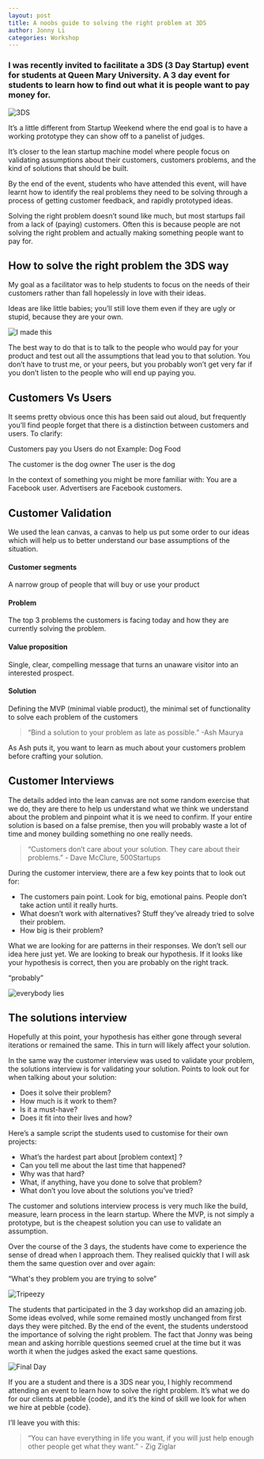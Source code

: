 ```yaml
---
layout: post
title: A noobs guide to solving the right problem at 3DS
author: Jonny Li
categories: Workshop
---
```


### I was recently invited to facilitate a 3DS (3 Day Startup) event for students at Queen Mary University. A 3 day event for students to learn how to find out what it is people want to pay money for. 

![3DS](/img/posts/2015-07-17-solving-the-right-problem/3ds.jpg)

It’s a little different from Startup Weekend where the end goal is to have a working prototype they can show off to a panelist of judges. 

It’s closer to the lean startup machine model where people focus on validating assumptions about their customers, customers problems, and the kind of solutions that should be built. 

By the end of the event, students who have attended this event, will have learnt how to identify the real problems they need to be solving through a process of getting customer feedback, and rapidly prototyped ideas.

Solving the right problem doesn’t sound like much, but most startups fail from a lack of (paying) customers. Often this is because people are not solving the right problem and actually making something people want to pay for.

## How to solve the right problem the 3DS way
My goal as a facilitator was to help students to focus on the needs of their customers rather than fall hopelessly in love with their ideas.

Ideas are like little babies; you’ll still love them even if they are ugly or stupid, because they are your own.

![I made this](/img/posts/2015-07-17-solving-the-right-problem/i-made-this.jpg)

The best way to do that is to talk to the people who would pay for your product and test out all the assumptions that lead you to that solution. You don’t have to trust me, or your peers, but you probably won’t get very far if you don’t listen to the people who will end up paying you.

## Customers Vs Users
It seems pretty obvious once this has been said out aloud, but frequently you’ll find people forget that there is a distinction between customers and users. To clarify:

Customers pay you
Users do not
Example: Dog Food

The customer is the dog owner
The user is the dog

In the context of something you might be more familiar with: 
You are a Facebook user. 
Advertisers are Facebook customers.

## Customer Validation
We used the lean canvas, a canvas to help us put some order to our ideas which will help us to better understand our base assumptions of the situation. 

#### Customer segments
A narrow group of people that will buy or use your product

#### Problem
The top 3 problems the customers is facing today and how they are currently solving the problem.

#### Value proposition
Single, clear, compelling message that turns an unaware visitor into an interested prospect.

#### Solution
Defining the MVP (minimal viable product), the minimal set of functionality to solve each problem of the customers

> “Bind a solution to your problem as late as possible.” -Ash Maurya

As Ash puts it, you want to learn as much about your customers problem before crafting your solution. 

## Customer Interviews
The details added into the lean canvas are not some random exercise that we do, they are there to help us understand what we think we understand about the problem and pinpoint what it is we need to confirm. If your entire solution is based on a false premise, then you will probably waste a lot of time and money building something no one really needs. 

> “Customers don’t care about your solution. They care about their problems.” - Dave McClure, 500Startups

During the customer interview, there are a few key points that to look out for: 

- The customers pain point. Look for big, emotional pains. People don’t take action until it really hurts.
- What doesn’t work with alternatives? Stuff they’ve already tried to solve their problem. 
- How big is their problem? 

What we are looking for are patterns in their responses. We don’t sell our idea here just yet. We are looking to break our hypothesis. If it looks like your hypothesis is correct, then you are probably on the right track. 

“probably”

![everybody lies](/img/posts/2015-07-17-solving-the-right-problem/everybody-lies.jpg)

## The solutions interview
Hopefully at this point, your hypothesis has either gone through several iterations or remained the same. This in turn will likely affect your solution. 

In the same way the customer interview was used to validate your problem, the solutions interview is for validating your solution. Points to look out for when talking about your solution:

- Does it solve their problem?
- How much is it work to them?
- Is it a must-have?
- Does it fit into their lives and how?

Here’s a sample script the students used to customise for their own projects:

- What’s the hardest part about [problem context] ? 
- Can you tell me about the last time that happened? 
- Why was that hard? 
- What, if anything, have you done to solve that problem? 
- What don’t you love about the solutions you’ve tried?

The customer and solutions interview process is very much like the build, measure, learn process in the learn startup. Where the MVP, is not simply a prototype, but is the cheapest solution you can use to validate an assumption. 

Over the course of the 3 days, the students have come to experience the sense of dread when I approach them. They  realised quickly that I will ask them the same question over and over again:

“What's they problem you are trying to solve” 

![Tripeezy](/img/posts/2015-07-17-solving-the-right-problem/Tripeezy.jpg)

The students that participated in the 3 day workshop did an amazing job. Some ideas evolved, while some remained mostly unchanged from first days they were pitched. By the end of the event, the students understood the importance of solving the right problem. The fact that Jonny was being mean and asking horrible questions seemed cruel at the time but it was worth it when the judges asked the exact same questions.

![Final Day](/img/posts/2015-07-17-solving-the-right-problem/final-day.jpg)

If you are a student and there is a 3DS near you, I highly recommend attending an event to learn how to solve the right problem. It’s what we do for our clients at pebble {code}, and it’s the kind of skill we look for when we hire at pebble {code}.

I’ll leave you with this:

> “You can have everything in life you want, if you will just help enough other people get what they want.” - Zig Ziglar


